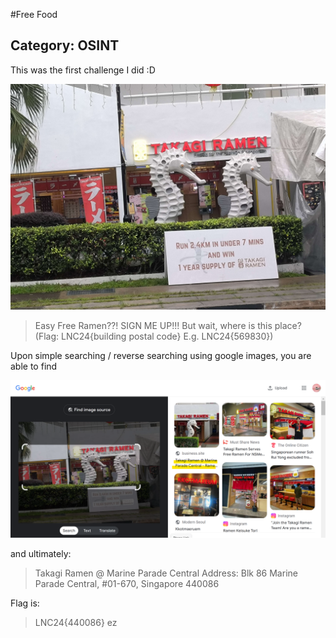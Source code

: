 #Free Food
## Category: OSINT

This was the first challenge I did :D

![Challenge](where_is_this.jpg)
> Easy
> Free Ramen??! SIGN ME UP!!! But wait, where is this place?
> (Flag: LNC24{building postal code} E.g. LNC24{569830})

Upon simple searching / reverse searching using google images,
you are able to find

![Google](FreeFood.png)

and ultimately:

>Takagi Ramen @ Marine Parade Central
>Address: Blk 86 Marine Parade Central, #01-670, Singapore 440086

Flag is:
>LNC24{440086}
ez
